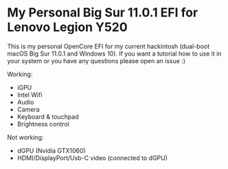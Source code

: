 My Personal Big Sur 11.0.1 EFI for Lenovo Legion Y520
=============

This is my personal OpenCore EFI for my current hackintosh (dual-boot macOS Big Sur 11.0.1 and Windows 10). If you want a tutorial how to use it in your system or you have any questions please open an issue :)

Working:
- iGPU
- Intel Wifi
- Audio
- Camera
- Keyboard & touchpad
- Brightness control

Not working:
- dGPU (Nvidia GTX1060)
- HDMI/DisplayPort/Usb-C video (connected to dGPU)
